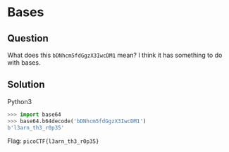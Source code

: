 # Bases
## Question
What does this `bDNhcm5fdGgzX3IwcDM1` mean? I think it has something to do with bases.

## Solution
Python3
```python
>>> import base64
>>> base64.b64decode('bDNhcm5fdGgzX3IwcDM1')
b'l3arn_th3_r0p35'
```
Flag: `picoCTF{l3arn_th3_r0p35}`
